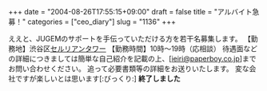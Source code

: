 +++
date = "2004-08-26T17:55:15+09:00"
draft = false
title = "アルバイト急募！"
categories = ["ceo_diary"]
slug = "1136"
+++

ええと、JUGEMのサポートを手伝っていただける方を若干名募集します。
【勤務地】渋谷区<a href="http://www.ceruleantower.com/" target="_blank">セルリアンタワー</a>
【勤務時間】10時〜19時（応相談）
待遇面などの詳細につきましては簡単な自己紹介を記載の上、[<a href="mailto:ieiri@paperboy.co.jp" target="_blank">ieiri@paperboy.co.jp</a>]までお問い合わせください。
追って必要書類等の詳細をお送りいたします。
変な会社ですが楽しいとは思います[:びっくり:]
<b>終了しました</b>
